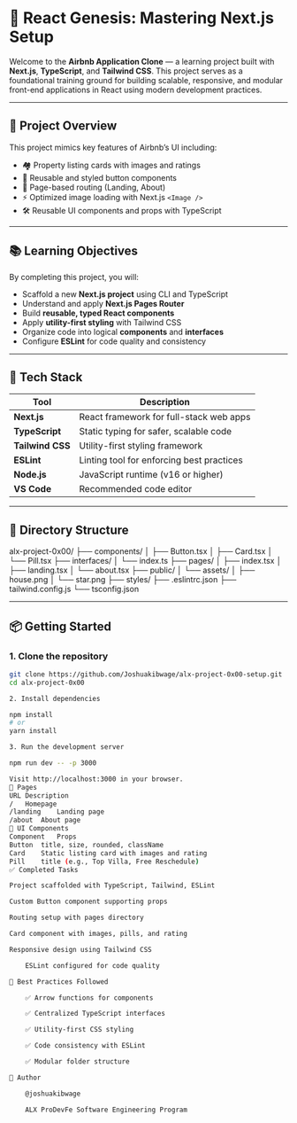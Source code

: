 # 🏡 React Genesis: Mastering Next.js Setup

Welcome to the **Airbnb Application Clone** — a learning project built with **Next.js**, **TypeScript**, and **Tailwind CSS**. This project serves as a foundational training ground for building scalable, responsive, and modular front-end applications in React using modern development practices.

---

## 🚀 Project Overview

This project mimics key features of Airbnb’s UI including:

- 🏘️ Property listing cards with images and ratings
- 🎨 Reusable and styled button components
- 📄 Page-based routing (Landing, About)
- ⚡ Optimized image loading with Next.js `<Image />`
- 🛠️ Reusable UI components and props with TypeScript

---

## 📚 Learning Objectives

By completing this project, you will:

- Scaffold a new **Next.js project** using CLI and TypeScript
- Understand and apply **Next.js Pages Router**
- Build **reusable, typed React components**
- Apply **utility-first styling** with Tailwind CSS
- Organize code into logical **components** and **interfaces**
- Configure **ESLint** for code quality and consistency

---

## 🧰 Tech Stack

| Tool               | Description                                 |
|--------------------|---------------------------------------------|
| **Next.js**        | React framework for full-stack web apps     |
| **TypeScript**     | Static typing for safer, scalable code      |
| **Tailwind CSS**   | Utility-first styling framework             |
| **ESLint**         | Linting tool for enforcing best practices   |
| **Node.js**        | JavaScript runtime (v16 or higher)          |
| **VS Code**        | Recommended code editor                     |

---

## 📁 Directory Structure

alx-project-0x00/
├── components/
│ ├── Button.tsx
│ ├── Card.tsx
│ └── Pill.tsx
├── interfaces/
│ └── index.ts
├── pages/
│ ├── index.tsx
│ ├── landing.tsx
│ └── about.tsx
├── public/
│ └── assets/
│ ├── house.png
│ └── star.png
├── styles/
├── .eslintrc.json
├── tailwind.config.js
└── tsconfig.json


---

## 📦 Getting Started

### 1. Clone the repository

```bash
git clone https://github.com/Joshuakibwage/alx-project-0x00-setup.git
cd alx-project-0x00

2. Install dependencies

npm install
# or
yarn install

3. Run the development server

npm run dev -- -p 3000

Visit http://localhost:3000 in your browser.
🧪 Pages
URL	Description
/	Homepage
/landing	Landing page
/about	About page
🎨 UI Components
Component	Props
Button	title, size, rounded, className
Card	Static listing card with images and rating
Pill	title (e.g., Top Villa, Free Reschedule)
✅ Completed Tasks

Project scaffolded with TypeScript, Tailwind, ESLint

Custom Button component supporting props

Routing setup with pages directory

Card component with images, pills, and rating

Responsive design using Tailwind CSS

    ESLint configured for code quality

🧠 Best Practices Followed

    ✅ Arrow functions for components

    ✅ Centralized TypeScript interfaces

    ✅ Utility-first CSS styling

    ✅ Code consistency with ESLint

    ✅ Modular folder structure

📝 Author

    @joshuakibwage

    ALX ProDevFe Software Engineering Program
